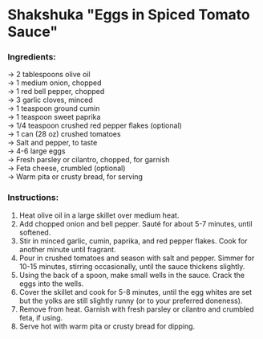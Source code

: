 # Shakshuka "Eggs in Spiced Tomato Sauce"

### Ingredients:
-> 2 tablespoons olive oil  
-> 1 medium onion, chopped  
-> 1 red bell pepper, chopped  
-> 3 garlic cloves, minced  
-> 1 teaspoon ground cumin  
-> 1 teaspoon sweet paprika  
-> 1/4 teaspoon crushed red pepper flakes (optional)  
-> 1 can (28 oz) crushed tomatoes  
-> Salt and pepper, to taste  
-> 4-6 large eggs  
-> Fresh parsley or cilantro, chopped, for garnish  
-> Feta cheese, crumbled (optional)  
-> Warm pita or crusty bread, for serving  

### Instructions:
1. Heat olive oil in a large skillet over medium heat.  
2. Add chopped onion and bell pepper. Sauté for about 5-7 minutes, until softened.  
3. Stir in minced garlic, cumin, paprika, and red pepper flakes. Cook for another minute until fragrant.  
4. Pour in crushed tomatoes and season with salt and pepper. Simmer for 10-15 minutes, stirring occasionally, until the sauce thickens slightly.  
5. Using the back of a spoon, make small wells in the sauce. Crack the eggs into the wells.  
6. Cover the skillet and cook for 5-8 minutes, until the egg whites are set but the yolks are still slightly runny (or to your preferred doneness).  
7. Remove from heat. Garnish with fresh parsley or cilantro and crumbled feta, if using.  
8. Serve hot with warm pita or crusty bread for dipping.  

